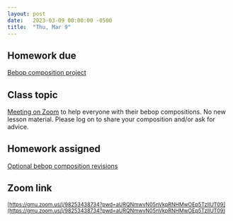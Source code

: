 ```yaml
---
layout: post
date:   2023-03-09 00:00:00 -0500
title:  "Thu, Mar 9"
---
```


## Homework due

[Bebop composition project](https://viva.pressbooks.pub/openmusictheory/chapter/jazz-embellishing-chords/#assignments)

## Class topic

[Meeting on Zoom](https://gmu.zoom.us/j/98253438734?pwd=aURQNmwvN05nVkpRNHMwOEp5TzlIUT09) to help everyone with their bebop compositions. No new lesson material. Please log on to share your composition and/or ask for advice.

## Homework assigned

[Optional bebop composition revisions](https://viva.pressbooks.pub/openmusictheory/chapter/jazz-embellishing-chords/#assignments)

## Zoom link 

<sup>[https://gmu.zoom.us/j/98253438734?pwd=aURQNmwvN05nVkpRNHMwOEp5TzlIUT09](https://gmu.zoom.us/j/98253438734?pwd=aURQNmwvN05nVkpRNHMwOEp5TzlIUT09)</sup>